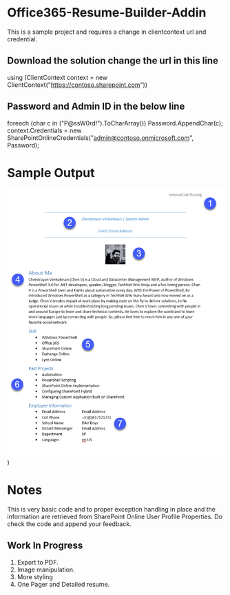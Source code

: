# Office365-Resume-Builder-Addin
This is a sample project and requires a change in clientcontext url and credential. 
## Download the solution change the url in this line
 using (ClientContext context = new ClientContext("https://contoso.sharepoint.com"))
## Password and Admin ID in the below line
foreach (char c in ("P@ssW0rd!").ToCharArray()) Password.AppendChar(c);
context.Credentials = new SharePointOnlineCredentials("admin@contoso.onmicrosoft.com", Password);

# Sample Output
[![mutt dark](https://github.com/ChendrayanV/Office365-Resume-Builder-Addin/blob/master/ResumeBuilder/Images/2016-10-21_12-19-12.png)](https://github.com/ChendrayanV/Office365-Resume-Builder-Addin/blob/master/ResumeBuilder/Images/2016-10-21_12-19-12.png))

# Notes
This is very basic code and to proper exception handling in place and the information are retrieved from SharePoint Online User Profile Properties. Do check the code and append your
feedback.
## Work In Progress
1. Export to PDF. 
2. Image manipulation.
3. More styling 
4. One Pager and Detailed resume.     